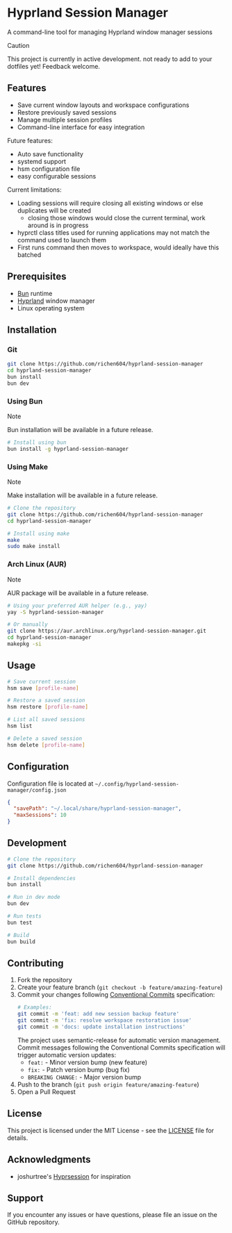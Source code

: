 # Hyprland Session Manager

A command-line tool for managing Hyprland window manager sessions

> [!CAUTION]
> This project is currently in active development. not ready to add to your dotfiles yet! Feedback welcome.

## Features

- Save current window layouts and workspace configurations
- Restore previously saved sessions
- Manage multiple session profiles
- Command-line interface for easy integration

Future features:
- Auto save functionality
- systemd support
- hsm configuration file
- easy configurable sessions

Current limitations:
- Loading sessions will require closing all existing windows or else duplicates will be created
  - closing those windows would close the current terminal, work around is in progress
- hyprctl class titles used for running applications may not match the command used to launch them
- First runs command then moves to workspace, would ideally have this batched

## Prerequisites

- [Bun](https://bun.sh/) runtime
- [Hyprland](https://hyprland.org/) window manager
- Linux operating system

## Installation

### Git

```bash
git clone https://github.com/richen604/hyprland-session-manager
cd hyprland-session-manager
bun install
bun dev
```

### Using Bun

> [!NOTE]
> Bun installation will be available in a future release.

```bash
# Install using bun
bun install -g hyprland-session-manager
```

### Using Make
> [!NOTE]
> Make installation will be available in a future release.

```bash
# Clone the repository
git clone https://github.com/richen604/hyprland-session-manager
cd hyprland-session-manager

# Install using make
make
sudo make install
```

### Arch Linux (AUR)
> [!NOTE]
> AUR package will be available in a future release.

```bash
# Using your preferred AUR helper (e.g., yay)
yay -S hyprland-session-manager

# Or manually
git clone https://aur.archlinux.org/hyprland-session-manager.git
cd hyprland-session-manager
makepkg -si
```

## Usage

```bash
# Save current session
hsm save [profile-name]

# Restore a saved session
hsm restore [profile-name]

# List all saved sessions
hsm list

# Delete a saved session
hsm delete [profile-name]
```

## Configuration

Configuration file is located at `~/.config/hyprland-session-manager/config.json`

```json
{
  "savePath": "~/.local/share/hyprland-session-manager",
  "maxSessions": 10
}
```

## Development

```bash
# Clone the repository
git clone https://github.com/richen604/hyprland-session-manager

# Install dependencies
bun install

# Run in dev mode
bun dev

# Run tests
bun test

# Build
bun build
```

## Contributing

1. Fork the repository
2. Create your feature branch (`git checkout -b feature/amazing-feature`)
3. Commit your changes following [Conventional Commits](https://www.conventionalcommits.org/) specification:
   ```bash
   # Examples:
   git commit -m 'feat: add new session backup feature'
   git commit -m 'fix: resolve workspace restoration issue'
   git commit -m 'docs: update installation instructions'
   ```
   The project uses semantic-release for automatic version management. Commit messages following the Conventional Commits specification will trigger automatic version updates:
   - `feat:` - Minor version bump (new feature)
   - `fix:` - Patch version bump (bug fix)
   - `BREAKING CHANGE:` - Major version bump
4. Push to the branch (`git push origin feature/amazing-feature`)
5. Open a Pull Request

## License

This project is licensed under the MIT License - see the [LICENSE](LICENSE) file for details.

## Acknowledgments

- joshurtree's [Hyprsession](https://github.com/joshurtree/hyprsession) for inspiration

## Support

If you encounter any issues or have questions, please file an issue on the GitHub repository.